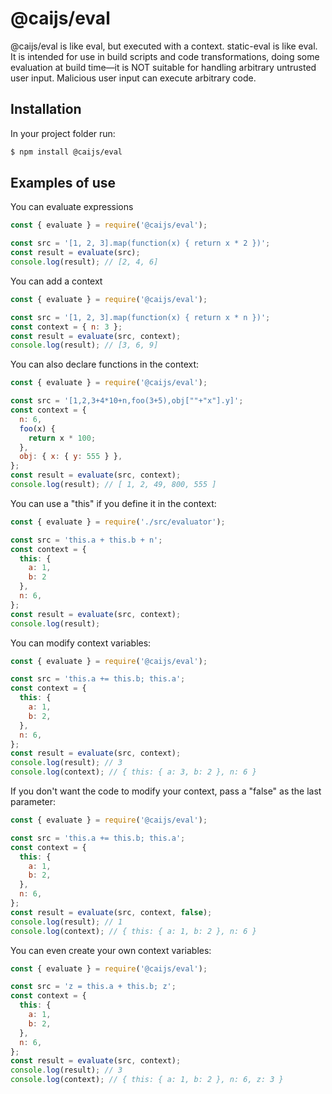 # @caijs/eval

@caijs/eval is like eval, but executed with a context.
static-eval is like eval. It is intended for use in build scripts and code transformations, doing some evaluation at build time—it is NOT suitable for handling arbitrary untrusted user input. Malicious user input can execute arbitrary code.

## Installation

In your project folder run:

```bash
$ npm install @caijs/eval
```

## Examples of use

You can evaluate expressions

```javascript
const { evaluate } = require('@caijs/eval');

const src = '[1, 2, 3].map(function(x) { return x * 2 })';
const result = evaluate(src);
console.log(result); // [2, 4, 6]
```

You can add a context

```javascript
const { evaluate } = require('@caijs/eval');

const src = '[1, 2, 3].map(function(x) { return x * n })';
const context = { n: 3 };
const result = evaluate(src, context);
console.log(result); // [3, 6, 9]
```

You can also declare functions in the context:

```javascript
const { evaluate } = require('@caijs/eval');

const src = '[1,2,3+4*10+n,foo(3+5),obj[""+"x"].y]';
const context = {
  n: 6,
  foo(x) {
    return x * 100;
  },
  obj: { x: { y: 555 } },
};
const result = evaluate(src, context);
console.log(result); // [ 1, 2, 49, 800, 555 ]
```

You can use a "this" if you define it in the context:

```javascript
const { evaluate } = require('./src/evaluator');

const src = 'this.a + this.b + n';
const context = {
  this: {
    a: 1,
    b: 2
  },
  n: 6,
};
const result = evaluate(src, context);
console.log(result);
```

You can modify context variables:

```javascript
const { evaluate } = require('@caijs/eval');

const src = 'this.a += this.b; this.a';
const context = {
  this: {
    a: 1,
    b: 2,
  },
  n: 6,
};
const result = evaluate(src, context);
console.log(result); // 3
console.log(context); // { this: { a: 3, b: 2 }, n: 6 }
```

If you don't want the code to modify your context, pass a "false" as the last parameter:

```javascript
const { evaluate } = require('@caijs/eval');

const src = 'this.a += this.b; this.a';
const context = {
  this: {
    a: 1,
    b: 2,
  },
  n: 6,
};
const result = evaluate(src, context, false);
console.log(result); // 1
console.log(context); // { this: { a: 1, b: 2 }, n: 6 }
```

You can even create your own context variables:

```javascript
const { evaluate } = require('@caijs/eval');

const src = 'z = this.a + this.b; z';
const context = {
  this: {
    a: 1,
    b: 2,
  },
  n: 6,
};
const result = evaluate(src, context);
console.log(result); // 3
console.log(context); // { this: { a: 1, b: 2 }, n: 6, z: 3 }
```
